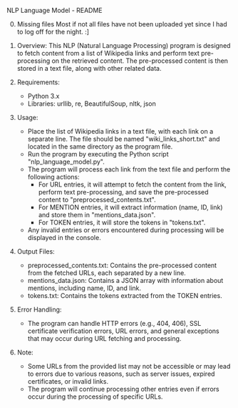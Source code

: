 NLP Language Model - README

0. Missing files
   Most if not all files have not been uploaded yet since I had to log off for the night. :] 

2. Overview:
   This NLP (Natural Language Processing) program is designed to fetch content from a list of Wikipedia links and perform text pre-processing on the retrieved content. The pre-processed content is then stored in a text file, along with other related data.

3. Requirements:
   - Python 3.x
   - Libraries: urllib, re, BeautifulSoup, nltk, json

4. Usage:
   - Place the list of Wikipedia links in a text file, with each link on a separate line. The file should be named "wiki_links_short.txt" and located in the same directory as the program file.
   - Run the program by executing the Python script "nlp_language_model.py".
   - The program will process each link from the text file and perform the following actions:
     - For URL entries, it will attempt to fetch the content from the link, perform text pre-processing, and save the pre-processed content to "preprocessed_contents.txt".
     - For MENTION entries, it will extract information (name, ID, link) and store them in "mentions_data.json".
     - For TOKEN entries, it will store the tokens in "tokens.txt".
   - Any invalid entries or errors encountered during processing will be displayed in the console.

5. Output Files:
   - preprocessed_contents.txt: Contains the pre-processed content from the fetched URLs, each separated by a new line.
   - mentions_data.json: Contains a JSON array with information about mentions, including name, ID, and link.
   - tokens.txt: Contains the tokens extracted from the TOKEN entries.

6. Error Handling:
   - The program can handle HTTP errors (e.g., 404, 406), SSL certificate verification errors, URL errors, and general exceptions that may occur during URL fetching and processing.

7. Note:
   - Some URLs from the provided list may not be accessible or may lead to errors due to various reasons, such as server issues, expired certificates, or invalid links.
   - The program will continue processing other entries even if errors occur during the processing of specific URLs.
